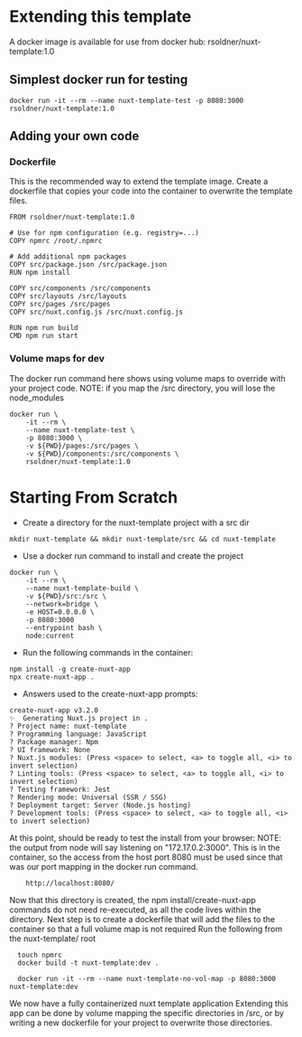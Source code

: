 # Extending this template
A docker image is available for use from docker hub: rsoldner/nuxt-template:1.0

## Simplest docker run for testing
```
docker run -it --rm --name nuxt-template-test -p 8080:3000 rsoldner/nuxt-template:1.0
```

## Adding your own code

### Dockerfile
This is the recommended way to extend the template image. Create a dockerfile that copies your code into the container to overwrite the template files.
```
FROM rsoldner/nuxt-template:1.0

# Use for npm configuration (e.g. registry=...)
COPY npmrc /root/.npmrc

# Add additional npm packages
COPY src/package.json /src/package.json
RUN npm install

COPY src/components /src/components
COPY src/layouts /src/layouts
COPY src/pages /src/pages
COPY src/nuxt.config.js /src/nuxt.config.js

RUN npm run build
CMD npm run start
```

### Volume maps for dev
The docker run command here shows using volume maps to override with your project code.
NOTE: if you map the /src directory, you will lose the node_modules
```
docker run \
    -it --rm \
    --name nuxt-template-test \
    -p 8080:3000 \
    -v ${PWD}/pages:/src/pages \
    -v ${PWD}/components:/src/components \
    rsoldner/nuxt-template:1.0
```

# Starting From Scratch
- Create a directory for the nuxt-template project with a src dir
```
mkdir nuxt-template && mkdir nuxt-template/src && cd nuxt-template
```
- Use a docker run command to install and create the project
```
docker run \
    -it --rm \
    --name nuxt-template-build \
    -v ${PWD}/src:/src \
    --network=bridge \
    -e HOST=0.0.0.0 \
    -p 8080:3000
    --entrypoint bash \
    node:current
```

- Run the following commands in the container:
```
npm install -g create-nuxt-app
npx create-nuxt-app .
```

- Answers used to the create-nuxt-app prompts:
```
create-nuxt-app v3.2.0
✨  Generating Nuxt.js project in .
? Project name: nuxt-template
? Programming language: JavaScript
? Package manager: Npm
? UI framework: None
? Nuxt.js modules: (Press <space> to select, <a> to toggle all, <i> to invert selection)
? Linting tools: (Press <space> to select, <a> to toggle all, <i> to invert selection)
? Testing framework: Jest
? Rendering mode: Universal (SSR / SSG)
? Deployment target: Server (Node.js hosting)
? Development tools: (Press <space> to select, <a> to toggle all, <i> to invert selection)
```

At this point, should be ready to test the install from your browser:
NOTE: the output from node will say listening on "172.17.0.2:3000". This is in the container, so the access from the host port 8080 must be used since that was our port mapping in the docker run command.
```
    http://localhost:8080/
```


Now that this directory is created, the npm install/create-nuxt-app commands do not need re-executed, as all the code lives within the directory.
Next step is to create a dockerfile that will add the files to the container so that a full volume map is not required
Run the following from the nuxt-template/ root

```
  touch npmrc
  docker build -t nuxt-template:dev .

  docker run -it --rm --name nuxt-template-no-vol-map -p 8080:3000 nuxt-template:dev
```

We now have a fully containerized nuxt template application
Extending this app can be done by volume mapping the specific directories in /src, or by writing a new dockerfile for your project to overwrite those directories.
